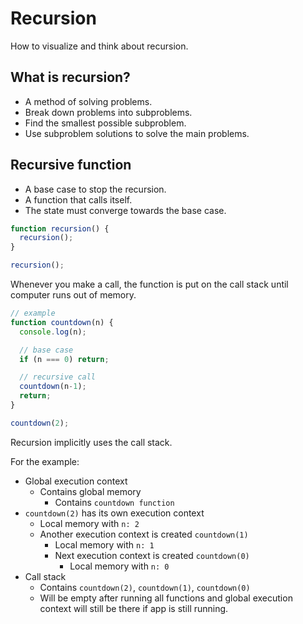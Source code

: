 # Recursion

How to visualize and think about recursion.

## What is recursion?

- A method of solving problems.
- Break down problems into subproblems.
- Find the smallest possible subproblem.
- Use subproblem solutions to solve the main problems.

## Recursive function

- A base case to stop the recursion.
- A function that calls itself.
- The state must converge towards the base case.

```js
function recursion() {
  recursion();
}

recursion();
```

Whenever you make a call, the function is put on the call stack until computer runs out of memory.

```js
// example
function countdown(n) {
  console.log(n);

  // base case
  if (n === 0) return;

  // recursive call
  countdown(n-1);
  return;
}

countdown(2);
```

Recursion implicitly uses the call stack.

For the example:

- Global execution context
  - Contains global memory
    - Contains `countdown function`
- `countdown(2)` has its own execution context
  - Local memory with `n: 2`
  - Another execution context is created `countdown(1)`
    - Local memory with `n: 1`
    - Next execution context is created `countdown(0)`
      - Local memory with `n: 0`
- Call stack
  - Contains `countdown(2)`, `countdown(1)`, `countdown(0)`
  - Will be empty after running all functions and global execution context will still be there if app is still running.